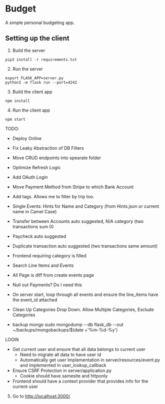 # Budget

A simple personal budgeting app.

## Setting up the client

1. Build the server

~~~
pip3 install -r requirements.txt
~~~

2. Run the server

~~~
export FLASK_APP=server.py
python3 -m flask run --port=4242
~~~

3. Build the client app

~~~
npm install
~~~

4. Run the client app

~~~
npm start
~~~

TODO:
- Deploy Online
- Fix Leaky Abstraction of DB Filters
- Move CRUD endpoints into spearate folder
- Optimize Refresh Logic
- Add OAuth Login
- Move Payment Method from Stripe to which Bank Account
- Add tags. Allows me to filter by trip too.
- Single Events: Hints for Name and Category (from Hints.json or current name in Camel Case)
- Transfer between Accounts auto suggested, N/A category (two transactions sum 0)
- Paycheck auto suggested
- Duplicate transaction auto suggested (two transactions same amount)
- Frontend requiring category is filled
- Search Line Items and Events

- All Page is diff from create events page
- Null out Payments? Do I need this
- On server start, loop through all events and ensure the line_items have the event_id attached
- Clean Up Categories Drop Down. Allow Multiple Categories, Exclude Categories
- backup mongo
sudo mongodump --db flask_db --out ~/backups/mongobackups/$(date +'%m-%d-%y')

LOGIN
- Get current user and ensure that all data belongs to current user
    - Need to migrate all data to have user id
    - Automatically get user Implementation in server/resources/event.py and implemented in user_lookup_callback
- Ensure CSRF Protection in server/application.py
    - Cookie should have samesite and httponly
- Frontend should have a context provider that provides info for the current user

5. Go to [http://localhost:3000/](http://localhost:3000/)